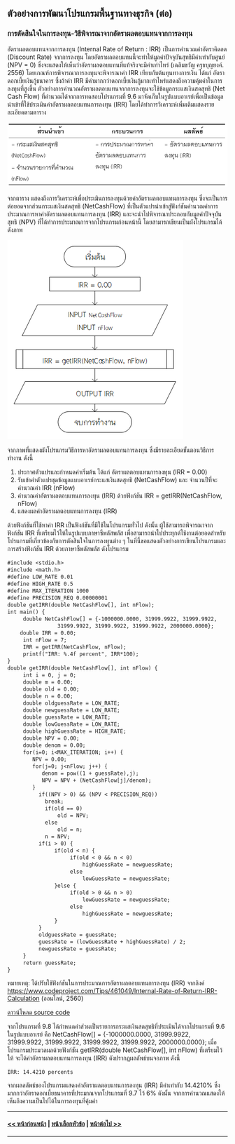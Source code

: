 ## ตัวอย่างการพัฒนาโปรแกรมพื้นฐานทางธุรกิจ (ต่อ)
### การตัดสินใจในการลงทุน-วิธีพิจารณาจากอัตราผลตอบแทนจากการลงทุน
อัตราผลตอบแทนจากการลงทุน (Internal Rate of Return : IRR) เป็นการคำนวณค่าอัตราคิดลด (Discount Rate) จากการลงทุน โดยอัตราผลตอบแทนนี้จะทำให้มูลค่าปัจจุบันสุทธิมีค่าเท่ากับศูนย์ (NPV = 0) ซึ่งจะแสดงให้เห็นว่าอัตราผลตอบแทนที่แท้จริงจะมีค่าเท่าไหร่ (เฉลิมขวัญ ครุธบุญยงค์. 2556) โดยเกณฑ์การพิจารณาการลงทุนจะพิจารณาค่า IRR เทียบกับต้นทุนทางการเงิน ได้แก่ อัตราดอกเบี้ยเงินกู้ธนาคาร ซึ่งถ้าค่า IRR มีค่ามากกว่าดอกเบี้ยเงินกู้มากเท่าไหร่แสดงถึงความคุ้มค่าในการลงทุนที่สูงขึ้น ตัวอย่างการคำนวณอัตราผลตอบแทนจากการลงทุนจะใช้ข้อมูลกระแสเงินสดสุทธิ (Net Cash Flow) ที่คำนวณได้จากการทดสอบโปรแกรมที่ 9.6 มาจัดเก็บในรูปแบบอาเรย์เพื่อเป็นข้อมูลนำเข้าที่ใช้ประเมินค่าอัตราผลตอบแทนการลงทุน (IRR) โดยได้ทำการวิเคราะห์เพิ่มเติมแสดงรายละเอียดตามตาราง

<img src=img/0900-8.png>

จากตาราง แสดงถึงการวิเคราะห์เพื่อประเมินการลงทุนด้วยค่าอัตราผลตอบแทนการลงทุน ซึ่งจะเป็นการต่อยอดจากส่วนกระแสเงินสดสุทธิ (NetCashFlow) ที่เป็นตัวแปรนำเข้าสู่ฟังก์ชันคำนวณค่าการประมาณการหาค่าอัตราผลตอบแทนการลงทุน (IRR) และจะนำไปพิจารณาประกอบกับมูลค่าปัจจุบันสุทธิ (NPV) ที่ได้ทำการประมาณการจากโปรแกรมก่อนหน้านี้ โดยสามารถเขียนเป็นผังโปรแกรมได้ดังภาพ

<img src=img/0908.png>

จากภาพที่แสดงผังโปรแกรมวิธีการหาอัตราผลตอบแทนการลงทุน ซึ่งมีรายละเอียดขั้นตอนวิธีการทำงาน ดังนี้

1.	ประกาศตัวแปรและกำหนดค่าเริ่มต้น ได้แก่ อัตราผลตอบแทนการลงทุน (IRR = 0.00) 
2.	รับเข้าค่าตัวแปรชุดข้อมูลแบบอาเรย์กระแสเงินสดสุทธิ (NetCashFlow) และ จำนวนปีที่จะคำนวณค่า IRR (nFlow)
3.	คำนวณค่าอัตราผลตอบแทนการลงทุน (IRR) ด้วยฟังก์ชัน  IRR = getIRR(NetCashFlow, nFlow)
4.	แสดงผลค่าอัตราผลตอบแทนการลงทุน (IRR)

ด้วยฟังก์ชันที่ใช้หาค่า IRR เป็นฟังก์ชันที่มีใช้ในโปรแกรมทั่วไป ดังนั้น ผู้ใช้สามารถพิจารณาจากฟังก์ชัน IRR ที่เตรียมไว้ให้ในรูปแบบภาษาซีพลัสพลัส เพื่อสามารถนำไปประยุกต์ใช้งานต่อยอดสำหรับโปรแกรมที่เกี่ยวข้องกับการตัดสินใจในการลงทุนต่าง ๆ ในที่นี้ขอแสดงตัวอย่างการเขียนโปรแกรมและการสร้างฟังก์ชัน IRR ด้วยภาษาซีพลัสพลัส ดังโปรแกรม

```
#include <stdio.h>
#include <math.h>
#define LOW_RATE 0.01
#define HIGH_RATE 0.5
#define MAX_ITERATION 1000
#define PRECISION_REQ 0.00000001
double getIRR(double NetCashFlow[], int nFlow);
int main() {
     double NetCashFlow[] = {-1000000.0000, 31999.9922, 31999.9922, 
                31999.9922, 31999.9922, 31999.9922, 2000000.0000};
    double IRR = 0.00;
     int nFlow = 7;
     IRR = getIRR(NetCashFlow, nFlow);
     printf("IRR: %.4f percent", IRR*100);
}
double getIRR(double NetCashFlow[], int nFlow) {
     int i = 0, j = 0;
     double m = 0.00;
     double old = 0.00;
     double n = 0.00;
     double oldguessRate = LOW_RATE;
     double newguessRate = LOW_RATE;
     double guessRate = LOW_RATE;
     double lowGuessRate = LOW_RATE;
     double highGuessRate = HIGH_RATE;
     double NPV = 0.00;
     double denom = 0.00;
     for(i=0; i<MAX_ITERATION; i++) {
        NPV = 0.00;
        for(j=0; j<nFlow; j++) {
           denom = pow((1 + guessRate),j);
           NPV = NPV + (NetCashFlow[j]/denom);
        } 
          if((NPV > 0) && (NPV < PRECISION_REQ))
            break;
            if(old == 0)
                old = NPV;
            else
                old = n;
            n = NPV;
          if(i > 0) {
               if(old < n) {
                    if(old < 0 && n < 0)
                        highGuessRate = newguessRate;
                    else
                        lowGuessRate = newguessRate;
               }else {
                    if(old > 0 && n > 0)
                        lowGuessRate = newguessRate;
                    else
                        highGuessRate = newguessRate;
               }
          }
          oldguessRate = guessRate;
          guessRate = (lowGuessRate + highGuessRate) / 2;
          newguessRate = guessRate;
     }
     return guessRate;
}
```
หมายเหตุ: ได้ปรับใช้ฟังก์ชันในการประมาณการอัตราผลตอบแทนการลงทุน (IRR) จากลิงค์ 
https://www.codeproject.com/Tips/461049/Internal-Rate-of-Return-IRR-Calculation 
(ออนไลน์, 2560)

[ดาวน์โหลด source code](src/ch09_08.cpp)

จากโปรแกรมที่ 9.8 ได้กำหนดค่าส่วนเป็นรายการกระแสเงินสดสุทธิที่ประเมินได้จากโปรแกรมที่ 9.6 ในรูปแบบอาเรย์ คือ NetCashFlow[] = {-1000000.0000, 31999.9922, 31999.9922, 31999.9922, 31999.9922, 31999.9922, 2000000.0000}; เมื่อโปรแกรมประมวลผลด้วยฟังก์ชัน getIRR(double NetCashFlow[], int nFlow) ที่เตรียมไว้ให้ จะได้ค่าอัตราผลตอบแทนการลงทุน (IRR) ดังปรากฏผลลัพธ์บนจอภาพ ดังนี้

```
IRR: 14.4210 percents
```

จากผลลลัพธ์ของโปรแกรมแสดงค่าอัตราผลตอบแทนการลงทุน (IRR) มีค่าเท่ากับ 14.4210% ซึ่งมากกว่าอัตราดอกเบี้ยธนาคารที่ประมาณจากโปรแกรมที่ 9.7 ไว้ 6% ดังนั้น จากการคำนวณแสดงให้เห็นถึงความเป็นไปได้ในการลงทุนที่คุ้มค่า

---
#### [<< หน้าก่อนหน้า](0903-7.md) | [หน้าเลือกหัวข้อ](README.md) | [หน้าต่อไป >>](0910.md)
---
